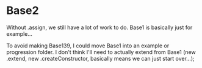 # Base2

Without .assign, we still have a lot of work to do.  Base1 is basically just for example...

To avoid making Base139, I could move Base1 into an example or progression folder.  I don't think I'll need to actually extend from Base1 (new .extend, new .createConstructor, basically means we can just start over...); 